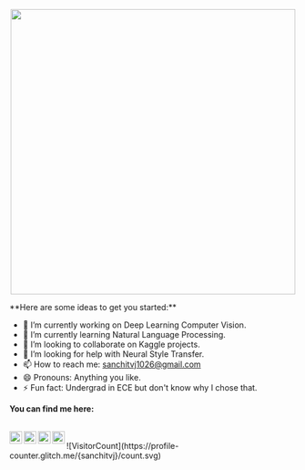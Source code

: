 

<p  align="center"><img height="500" src = "https://github.com/sanchitvj/sanchitvj/blob/master/intro_gif.gif"></p>
**Here are some ideas to get you started:**

- 🔭 I’m currently working on Deep Learning Computer Vision.
- 🌱 I’m currently learning Natural Language Processing.
- 👯 I’m looking to collaborate on Kaggle projects.
- 🤔 I’m looking for help with Neural Style Transfer.
- 📫 How to reach me: sanchitvj1026@gmail.com
- 😄 Pronouns: Anything you like.
- ⚡ Fun fact: Undergrad in ECE but don't know why I chose that.  

**You can find me here:**
  
<br>
<a href="https://twitter.com/sanchit_vijay">
  <img align="left" alt="Sanchit Vijay | Twitter" width="22px" src="https://github.com/hussainweb/hussainweb/blob/main/icons/twitter.png" />
</a>
<a href="https://www.linkedin.com/in/sanchit-vijay-774432178">
  <img align="left" alt="Sanchit's LinkdeIN" width="22px" src="https://github.com/hussainweb/hussainweb/blob/main/icons/linkedin.png" />
</a>
<a href="https://www.kaggle.com/sanchitvj">
  <img align="left" alt="Sanchit's Kaggle" width="22px" src="https://upload.wikimedia.org/wikipedia/commons/7/7c/Kaggle_logo.png" />
</a>
<a href="https://medium.com/@sanchitvj">
  <img align="left" alt="Sanchit's Blog" width="22px" src="https://cdn.jsdelivr.net/npm/simple-icons@3.0.1/icons/medium.svg" />  
</a>
  
<!--![Visitors](https://visitor-badge.glitch.me/badge?page_id=sanchitvj.sanchitvj)-->
<br>
![VisitorCount](https://profile-counter.glitch.me/{sanchitvj}/count.svg)

